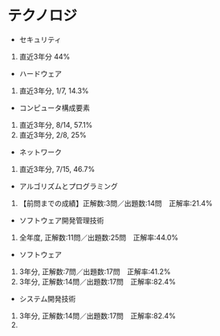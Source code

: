 # テクノロジ
- セキュリティ
1. 直近3年分 44%

-  ハードウェア
1. 直近3年分, 1/7, 14.3%

- コンピュータ構成要素
1. 直近3年分, 8/14, 57.1%
2. 直近3年分, 2/8, 25%

- ネットワーク
1. 直近3年分, 7/15, 46.7%

- アルゴリズムとプログラミング
1. 【前問までの成績】正解数:3問／出題数:14問　正解率:21.4%

- ソフトウェア開発管理技術
1. 全年度, 正解数:11問／出題数:25問　正解率:44.0%

- ソフトウェア
1.  3年分, 正解数:7問／出題数:17問　正解率:41.2%
2.  3年分, 正解数:14問／出題数:17問　正解率:82.4%

- システム開発技術
1. 3年分, 正解数:14問／出題数:17問　正解率:82.4%
2. 
